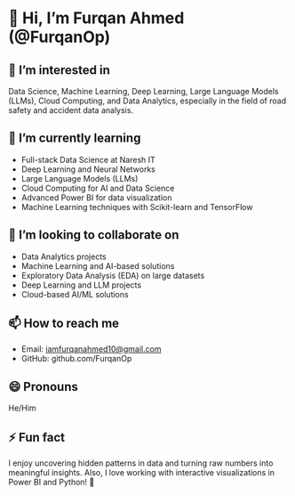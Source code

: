 # 👋 Hi, I’m Furqan Ahmed (@FurqanOp)  

## 👀 I’m interested in  
Data Science, Machine Learning, Deep Learning, Large Language Models (LLMs), Cloud Computing, and Data Analytics, especially in the field of road safety and accident data analysis.  

## 🌱 I’m currently learning  
- Full-stack Data Science at Naresh IT  
- Deep Learning and Neural Networks  
- Large Language Models (LLMs)  
- Cloud Computing for AI and Data Science  
- Advanced Power BI for data visualization  
- Machine Learning techniques with Scikit-learn and TensorFlow  

## 💞️ I’m looking to collaborate on  
- Data Analytics projects  
- Machine Learning and AI-based solutions  
- Exploratory Data Analysis (EDA) on large datasets  
- Deep Learning and LLM projects  
- Cloud-based AI/ML solutions  

## 📫 How to reach me  
- Email: iamfurqanahmed10@gmail.com  
- GitHub: github.com/FurqanOp  

## 😄 Pronouns  
He/Him  

## ⚡ Fun fact  
I enjoy uncovering hidden patterns in data and turning raw numbers into meaningful insights. Also, I love working with interactive visualizations in Power BI and Python! 🚀  
